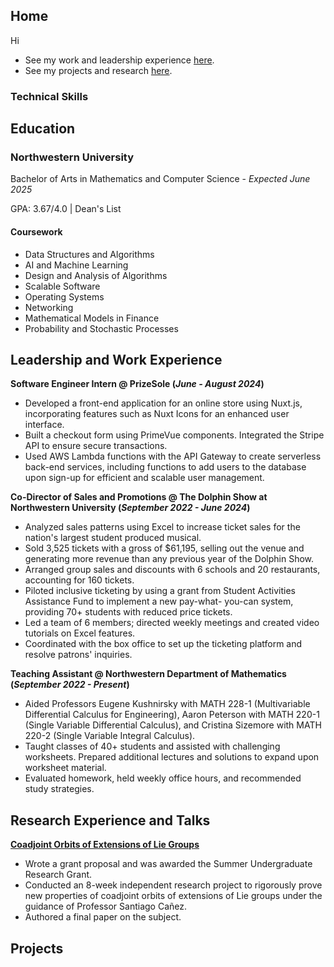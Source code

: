 ## Home
Hi

- See my work and leadership experience [here](/resumepage.md).
- See my projects and research [here](/projectspage.md).

### Technical Skills

## Education
### Northwestern University
Bachelor of Arts in Mathematics and Computer Science - *Expected June 2025*

GPA: 3.67/4.0 | Dean's List 
#### Coursework


- Data Structures and Algorithms
- AI and Machine Learning
- Design and Analysis of Algorithms
- Scalable Software
- Operating Systems
- Networking
- Mathematical Models in Finance
- Probability and Stochastic Processes

## Leadership and Work Experience
**Software Engineer Intern @ PrizeSole (*June - August 2024*)**
- Developed a front-end application for an online store using Nuxt.js, incorporating features such as Nuxt Icons for an enhanced user interface.
- Built a checkout form using PrimeVue components. Integrated the Stripe API to ensure secure transactions.
- Used AWS Lambda functions with the API Gateway to create serverless back-end services, including functions to add users to the database upon sign-up for efficient and scalable user management.

**Co-Director of Sales and Promotions @ The Dolphin Show at Northwestern University (*September 2022 - June 2024*)**
- Analyzed sales patterns using Excel to increase ticket sales for the nation's largest student produced musical.
- Sold 3,525 tickets with a gross of $61,195, selling out the venue and generating more revenue than any previous year of the Dolphin Show.
- Arranged group sales and discounts with 6 schools and 20 restaurants, accounting for 160 tickets.
- Piloted inclusive ticketing by using a grant from Student Activities Assistance Fund to implement a new pay-what- you-can system, providing 70+ students with reduced price tickets.
- Led a team of 6 members; directed weekly meetings and created video tutorials on Excel features.
- Coordinated with the box office to set up the ticketing platform and resolve patrons' inquiries.

**Teaching Assistant @ Northwestern Department of Mathematics (*September 2022 - Present*)**
- Aided Professors Eugene Kushnirsky with MATH 228-1 (Multivariable Differential Calculus for Engineering), Aaron Peterson with MATH 220-1 (Single Variable Differential Calculus), and Cristina Sizemore with MATH 220-2 (Single Variable Integral Calculus).
- Taught classes of 40+ students and assisted with challenging worksheets. Prepared additional lectures and solutions to expand upon worksheet material.
- Evaluated homework, held weekly office hours, and recommended study strategies.

## Research Experience and Talks
[**Coadjoint Orbits of Extensions of Lie Groups**](https://www.overleaf.com/read/cfthgkqvbyfx#bd801e)
- Wrote a grant proposal and was awarded the Summer Undergraduate Research Grant.
- Conducted an 8-week independent research project to rigorously prove new properties of coadjoint orbits of extensions of Lie groups under the guidance of Professor Santiago Cañez.
- Authored a final paper on the subject.



## Projects
